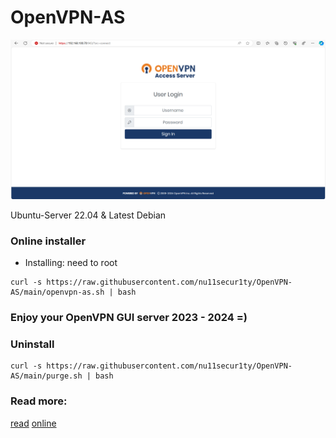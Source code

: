 # OpenVPN-AS

[![](https://github.com/nu11secur1ty/OpenVPN-AS/blob/main/docs/Screenshot%202024-03-25%20171946.png)](https://www.youtube.com/watch?v=VHz5nphRYcs)

Ubuntu-Server 22.04 & Latest Debian
### Online installer

- Installing: need to root

```curl
curl -s https://raw.githubusercontent.com/nu11secur1ty/OpenVPN-AS/main/openvpn-as.sh | bash
```
### Enjoy your OpenVPN GUI server 2023 - 2024 =)

### Uninstall

```curl
curl -s https://raw.githubusercontent.com/nu11secur1ty/OpenVPN-AS/main/purge.sh | bash
```
### Read more:
[read](https://github.com/nu11secur1ty/OpenVPN-AS/blob/main/docs/access-server-datasheet.pdf) [online](https://openvpn.net/access-server/)
